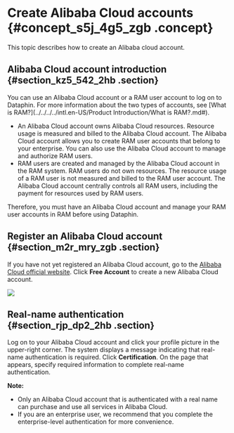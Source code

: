 # Create Alibaba Cloud accounts {#concept_s5j_4g5_zgb .concept}

This topic describes how to create an Alibaba cloud account.

## Alibaba Cloud account introduction {#section_kz5_542_2hb .section}

You can use an Alibaba Cloud account or a RAM user account to log on to Dataphin. For more information about the two types of accounts, see [What is RAM?](../../../../intl.en-US/Product Introduction/What is RAM?.md#).

-   An Alibaba Cloud account owns Alibaba Cloud resources. Resource usage is measured and billed to the Alibaba Cloud account. The Alibaba Cloud account allows you to create RAM user accounts that belong to your enterprise. You can also use the Alibaba Cloud account to manage and authorize RAM users.
-   RAM users are created and managed by the Alibaba Cloud account in the RAM system. RAM users do not own resources. The resource usage of a RAM user is not measured and billed to the RAM user account. The Alibaba Cloud account centrally controls all RAM users, including the payment for resources used by RAM users.

Therefore, you must have an Alibaba Cloud account and manage your RAM user accounts in RAM before using Dataphin.

## Register an Alibaba Cloud account {#section_m2r_mry_zgb .section}

If you have not yet registered an Alibaba Cloud account, go to the [Alibaba Cloud official website](https://www.alibabacloud.com/). Click **Free Account** to create a new Alibaba Cloud account.

![](http://static-aliyun-doc.oss-cn-hangzhou.aliyuncs.com/assets/img/135650/156136195241318_en-US.png)

## Real-name authentication {#section_rjp_dp2_2hb .section}

Log on to your Alibaba Cloud account and click your profile picture in the upper-right corner. The system displays a message indicating that real-name authentication is required. Click **Certification**. On the page that appears, specify required information to complete real-name authentication.

**Note:** 

-   Only an Alibaba Cloud account that is authenticated with a real name can purchase and use all services in Alibaba Cloud.
-   If you are an enterprise user, we recommend that you complete the enterprise-level authentication for more convenience.

